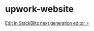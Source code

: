 # upwork-website

[Edit in StackBlitz next generation editor ⚡️](https://stackblitz.com/~/github.com/liubin08243/upwork-website)